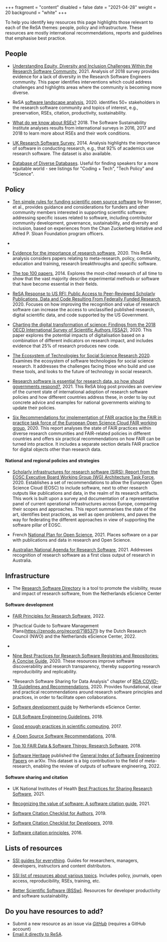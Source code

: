 +++
fragment = "content"
disabled = false
date = "2021-04-28"
weight = 20
background = "white"
+++

To help you identify key resources this page highlights those
relevant to each of the ReSA themes: people, policy and
infrastructure. These resources are mostly international
recommendations, reports and guidelines that emphasise best practice.

## People

-   [Understanding Equity, Diversity and
    Inclusion Challenges Within the Research Software
    Community](https://www.researchgate.net/publication/350647200_Understanding_Equity_Diversity_and_Inclusion_Challenges_Within_the_Research_Software_Community), 2021.
    Analysis of 2018 survey provides evidence for a lack of diversity
    in the Research Software Engineers community. This paper identifies
    interventions which could address challenges and highlights areas where the community is
    becoming more diverse.

-   ReSA [software landscape analysis](https://doi.org/10.5281/zenodo.3699950), 2020. 
    identifies 50+ stakeholders in the research software community and topics of interest, e.g., preservation, RSEs,
    citation, productivity, sustainability. 

-   [What do we know about RSEs?](https://www.software.ac.uk/blog/2018-03-12-what-do-we-know-about-rses-results-our-international-surveys) 2018. The Software Sustainability Institute analyses results from international
    surveys in 2016, 2017 and 2018 to learn more about RSEs and their work conditions. 

-   [UK Research Software
    Survey](https://www.software.ac.uk/blog/2014-12-04-its-impossible-conduct-research-without-software-say-7-out-10-uk-researchers), 2014. Analysis highlights the importance of software in conducting research, e.g., that 92% of academics use research software. The dataset is also available. 
     
-   [Database of Diverse Databases](https://editorsofcolor.com/diverse-databases/). Useful for finding speakers for a more equitable world - see listings for "Coding + Tech", "Tech Policy" and "Science".


## Policy

-   [Ten simple rules for funding scientific open source software](https://journals.plos.org/ploscompbiol/article?id=10.1371/journal.pcbi.1010627) by Strasser, et al., provides guidance and considerations for funders and other community members interested in supporting scientific software; addressing specific issues related to software, including contributor community development, governance, sustainability, and diversity and inclusion, based on experiences from the Chan Zuckerberg Initiative and Alfred P. Sloan Foundation program officers.
-   
-   [Evidence for the importance of research software](http://doi.org/10.5281/zenodo.3884311), 2020. This ReSA analysis
    considers papers relating to meta-research, policy, community, education and training, research breakthroughs and specific software. 

-   [The top 100 papers](https://www.nature.com/articles/514550a), 2014. 
    Explores the most-cited research of all time to show that the vast majority
    describe experimental methods or software that have become
    essential in their fields.

-   [ReSA Response to US RFI: Public Access to Peer-Reviewed
    Scholarly Publications, Data and Code Resulting From Federally
    Funded Research](http://doi.org/10.5281/zenodo.3828148), 2020. Focuses on how improving the recognition and value of research
software can increase the access to unclassified published research, digital scientific
data, and code supported by the US Government.

-   [Charting the digital transformation of science: Findings from the
    2018 OECD International Survey of Scientific
    Authors (ISSA2)](https://www.oecd-ilibrary.org/science-and-technology/charting-the-digital-transformation-of-science_1b06c47c-en), 2020. This paper explores the potential impacts of digitalisation based on a combination of different indicators on research impact, and includes evidence that 25% of research produces new code.
    
-   [The Ecosystem of Technologies for Social Science Research 2020](https://uk.sagepub.com/en-gb/eur/technologies-for-social-science-research).
    Examines the ecosystem of software technologies for social science research. It addresses the challenges facing those who build and use these tools, and looks to the future of technology in social research.
    
-   [Research software is essential for research data, so how should governments respond?](https://www.researchsoft.org/blog/2021-12/), 2021. This ReSA blog post provides an overview of the current state of international adoption of research software policies and how different countries address these, in order to lay out concrete advice and examples for national governments wishing to update their policies.

-   [Six Recommendations for implementation of FAIR practice by the FAIR
    in practice task force of the European Open Science Cloud FAIR
    working
    group](https://doi.org/10.2777/986252), 2020.
    This report analyses the state of FAIR practices within diverse research communities and FAIR-related policies in different countries and offers six practical recommendations on how FAIR can be turned into practice. It includes a separate section details FAIR practice for digital objects other
    than research data.
        
#### National and regional policies and strategies

-   [Scholarly infrastructures for research software (SIRS): Report
    from the EOSC Executive Board Working Group (WG) Architecture Task
    Force](https://op.europa.eu/en/publication-detail/-/publication/145fd0f3-3907-11eb-b27b-01aa75ed71a1/language-en), 2020. Establishes a set of recommendations to allow the European Open Science Cloud (EOSC) to include software, next to other research outputs like publications and data, in the realm of its research artifacts. This work is built upon a survey and documentation of a representative panel of current operational infrastructures across Europe, comparing their scopes and approaches. This report summarises the state of the art, identifies best practices, as well as open problems, and paves the way for federating the different approaches in view of supporting the software pillar of EOSC.
    
-    French [National Plan for Open Science](https://www.ouvrirlascience.fr/second-national-plan-for-open-science/), 2021. Places software on a par with publications and data in research and Open Science.

-    [Australian National Agenda for Research Software](https://zenodo.org/record/4940274#.YPT_BBMzZcA), 2021. Addresses recognition of research software as a first class output of research in Australia. 
    
## Infrastructure

- The [Research Software Directory](https://research-software-directory.org/) is a tool to promote the visibility, reuse and impact of research software, from the Netherlands eScience Center

#### Software development

-   [FAIR Principles for Research Software](https://doi.org/10.15497/RDA00068), 2022.

-   [Practical Guide to Software Management Plans(https://zenodo.org/record/7185371) by the Dutch Research Council (NWO) and the Netherlands eScience Center, 2022.
-  
-   [Nine Best Practices for Research Software Registries and
    Repositories: A Concise Guide](https://arxiv.org/abs/2012.13117), 2020. These resources improve software
    discoverability and research transparency, thereby supporting
    research reproducibility and replicability.

-   "Research Software Sharing for Data Analysis" chapter of [RDA COVID-19 Guidelines and Recommendations](https://doi.org/10.15497/rda00052), 2020. Provides foundational, clear and practical recommendations around research software principles and practices, in order to facilitate open collaborations.
    
-   [Software development guide](https://guide.esciencecenter.nl) by Netherlands eScience Center.

-   [DLR Software Engineering Guidelines](https://doi.org/10.5281/zenodo.1344612), 2018.

-   [Good enough practices in scientific computing](https://doi.org/10.1371/journal.pcbi.1005510), 2017.

-   [4 Open Source Software
    Recommendations](https://softdev4research.github.io/4OSS-lesson/), 2018.

-   [Top 10 FAIR Data & Software Things: Research Software](https://librarycarpentry.org/Top-10-FAIR/2018/12/01/research-software/), 2018.

-   [Software Heritage](https://www.softwareheritage.org) published the [General Index of Software Engineering Papers](https://doi.org/10.48550/arXiv.2204.03254) on arXiv. This dataset is a big contribution to the field of meta-research, enabling the review of outputs of software engineering, 2022. 

#### Software sharing and citation

-   UK National Institutes of Health [Best Practices for Sharing Research Software](https://datascience.nih.gov/tools-and-analytics/best-practices-for-sharing-research-software-faq), 2021.

-   [Recognizing the value of software: A software citation guide](https://doi.org/10.12688/f1000research.26932.2), 2021.

-   [Software Citation Checklist for Authors](http://doi.org/10.5281/zenodo.3479199), 2019.

-   [Software Citation Checklist for Developers](http://doi.org/10.5281/zenodo.3482769), 2019.

-   [Software citation principles](https://doi.org/10.7717/peerj-cs.86), 2016.

## Lists of resources


-   [SSI guides for everything](https://www.software.ac.uk/resources/guides). Guides for researchers, managers, developers, instructors and
    content distributors.
    
-   [SSI list of resources about various topics](https://www.software.ac.uk/resources/get-speed). Includes policy,
    journals, open access, reproducibility, RSEs, training, etc.
   
    
-   [Better Scientific Software (BSSw)](https://bssw.io/items?page=1&view=all). Resources for developer productivity and software sustainability.

## Do you have resources to add?

-   Submit a new resource as an issue via
    [*GitHub*](https://github.com/researchsoft/website/issues/new) 
    (requires a GitHub account)
-   [Email it directly to ReSA](mailto:info@researchsoft.org).
